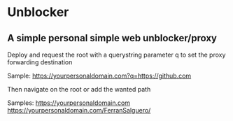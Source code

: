 # Unblocker
## A simple personal simple web unblocker/proxy

Deploy and request the root with a querystring parameter q to set the proxy forwarding destination

Sample: https://yourpersonaldomain.com?q=https://github.com

Then navigate on the root or add the wanted path

Samples:
https://yourpersonaldomain.com
https://yourpersonaldomain.com/FerranSalguero/

